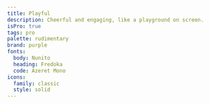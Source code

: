 ```yaml
---
title: Playful
description: Cheerful and engaging, like a playground on screen.
isPro: true
tags: pro
palette: rudimentary
brand: purple
fonts:
  body: Nunito
  heading: Fredoka
  code: Azeret Mono
icons:
  family: classic
  style: solid
---
```

